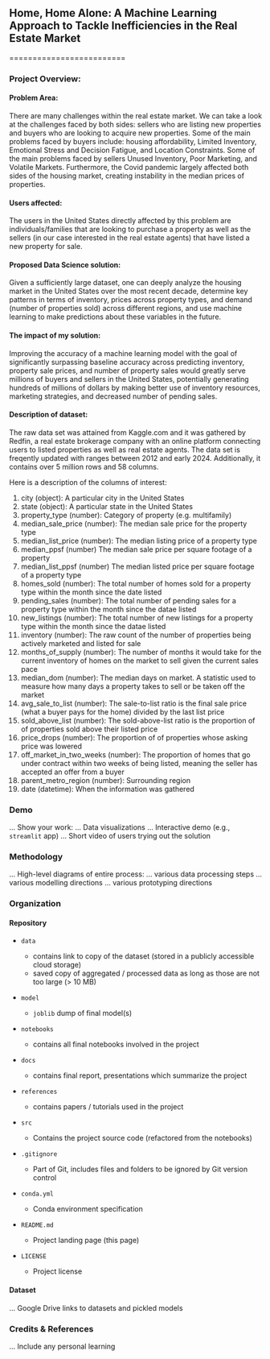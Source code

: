 ## Home, Home Alone: A Machine Learning Approach to Tackle Inefficiencies in the Real Estate Market
=========================

### Project Overview:

#### Problem Area:
There are many challenges within the real estate market. We can take a look at the challenges faced by both sides: sellers who are listing new properties and buyers who are looking to acquire new properties. Some of the main problems faced by buyers include: housing affordability, Limited Inventory, Emotional Stress and Decision Fatigue, and Location Constraints. Some of the main problems faced by sellers Unused Inventory, Poor Marketing, and Volatile Markets. Furthermore, the Covid pandemic largely affected both sides of the housing market, creating instability in the median prices of properties. 

#### Users affected:
The users in the United States directly affected by this problem are individuals/families that are looking to purchase a property as well as the sellers (in our case interested in the real estate agents) that have listed a new property for sale. 

#### Proposed Data Science solution:
Given a sufficiently large dataset, one can deeply analyze the housing market in the United States over the most recent decade, determine key patterns in terms of inventory, prices across property types, and demand (number of properties sold) across different regions, and use machine learning to make predictions about these variables in the future.

#### The impact of my solution:
Improving the accuracy of a machine learning model with the goal of significantly surpassing baseline accuracy across predicting inventory, property sale prices, and number of property sales would greatly serve millions of buyers and sellers in the United States, potentially generating hundreds of millions of dollars by making better use of inventory resources, marketing strategies, and decreased number of pending sales. 


#### Description of dataset:
The raw data set was attained from Kaggle.com and it was gathered by Redfin, a real estate brokerage company with an online platform connecting users to listed properties as well as real estate agents. The data set is freqently updated with ranges between 2012 and early 2024. Additionally, it contains over 5 million rows and 58 columns. 

Here is a description of the columns of interest:
1. city (object): A particular city in the United States
2. state (object): A particular state in the United States
3. property_type (number): Category of property (e.g. multifamily)
4. median_sale_price (number): The median sale price for the property type 
5. median_list_price (number): The median listing price of a property type
6. median_ppsf (number) The median sale price per square footage of a property
7. median_list_ppsf (number) The median listed price per square footage of a property type
8. homes_sold (number): The total number of homes sold for a property type within the month since the date listed
9. pending_sales (number): The total number of pending sales for a property type within the month since the datae listed
10. new_listings (number): The total number of new listings for a property type within the month since the datae listed
11. inventory (number): The raw count of the number of properties being actively marketed and listed for sale
12. months_of_supply (number): The number of months it would take for the current inventory of homes on the market to sell given the current sales pace
13. median_dom (number): The median days on market. A statistic used to measure how many days a property takes to sell or be taken off the market
14. avg_sale_to_list (number): The sale-to-list ratio is the final sale price (what a buyer pays for the home) divided by the last list price
15. sold_above_list (number): The sold-above-list ratio is the proportion of of properties sold above their listed price
16. price_drops (number): The proportion of of properties whose asking price was lowered 
17. off_market_in_two_weeks (number): The proportion of homes that go under contract within two weeks of being listed, meaning the seller has accepted an offer from a buyer
18. parent_metro_region (number): Surrounding region
19. date (datetime): When the information was gathered


### Demo

... Show your work:
...     Data visualizations
...     Interactive demo (e.g., `streamlit` app)
...     Short video of users trying out the solution


### Methodology

... High-level diagrams of entire process:
...     various data processing steps
...     various modelling directions
...     various prototyping directions


### Organization

#### Repository 

* `data` 
    - contains link to copy of the dataset (stored in a publicly accessible cloud storage)
    - saved copy of aggregated / processed data as long as those are not too large (> 10 MB)

* `model`
    - `joblib` dump of final model(s)

* `notebooks`
    - contains all final notebooks involved in the project

* `docs`
    - contains final report, presentations which summarize the project

* `references`
    - contains papers / tutorials used in the project

* `src`
    - Contains the project source code (refactored from the notebooks)

* `.gitignore`
    - Part of Git, includes files and folders to be ignored by Git version control

* `conda.yml`
    - Conda environment specification

* `README.md`
    - Project landing page (this page)

* `LICENSE`
    - Project license

#### Dataset

... Google Drive links to datasets and pickled models

### Credits & References

... Include any personal learning

